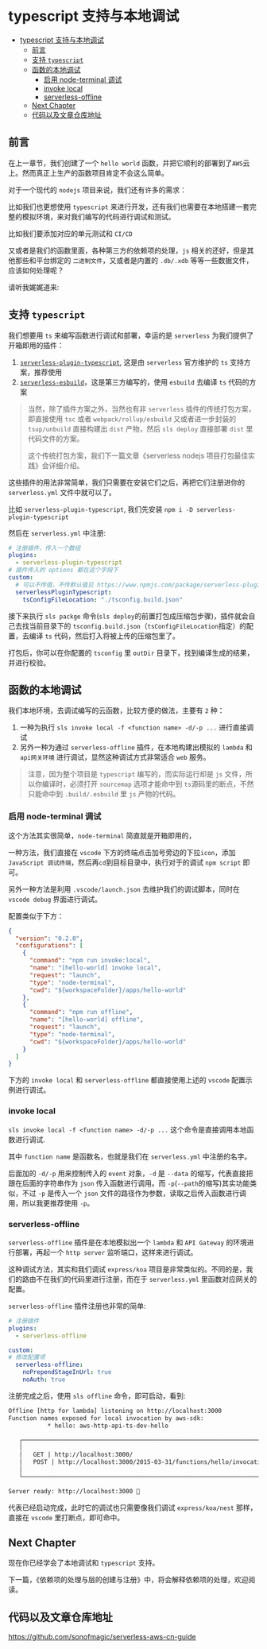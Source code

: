 # typescript 支持与本地调试

- [typescript 支持与本地调试](#typescript-支持与本地调试)
  - [前言](#前言)
  - [支持 `typescript`](#支持-typescript)
  - [函数的本地调试](#函数的本地调试)
    - [启用 node-terminal 调试](#启用-node-terminal-调试)
    - [invoke local](#invoke-local)
    - [serverless-offline](#serverless-offline)
  - [Next Chapter](#next-chapter)
  - [代码以及文章仓库地址](#代码以及文章仓库地址)

## 前言

在上一章节，我们创建了一个 `hello world` 函数，并把它顺利的部署到了`AWS`云上。然而真正上生产的函数项目肯定不会这么简单。

对于一个现代的 `nodejs` 项目来说，我们还有许多的需求：

比如我们也更想使用 `typescript` 来进行开发，还有我们也需要在本地搭建一套完整的模拟环境，来对我们编写的代码进行调试和测试。

比如我们要添加对应的单元测试和 `CI/CD`

又或者是我们的函数里面，各种第三方的依赖项的处理，`js` 相关的还好，但是其他那些和平台绑定的 `二进制文件`，又或者是内置的 `.db/.xdb` 等等一些数据文件，应该如何处理呢？

请听我娓娓道来:

## 支持 `typescript`

我们想要用 `ts` 来编写函数进行调试和部署，幸运的是 `serverless` 为我们提供了开箱即用的插件：

1. [`serverless-plugin-typescript`](https://www.npmjs.com/package/serverless-plugin-typescript), 这是由 `serverless` 官方维护的 `ts` 支持方案，推荐使用
2. [`serverless-esbuild`](https://www.npmjs.com/package/serverless-esbuild)，这是第三方编写的，使用 `esbuild` 去编译 `ts` 代码的方案

> 当然，除了插件方案之外，当然也有非 `serverless` 插件的传统打包方案，即直接使用 `tsc` 或者 `webpack/rollup/esbuild` 又或者进一步封装的 `tsup/unbuild` 直接构建出 `dist` 产物，然后 `sls deploy` 直接部署 `dist` 里代码文件的方案。
>
> 这个传统打包方案，我们下一篇文章《serverless nodejs 项目打包最佳实践》会详细介绍。

这些插件的用法非常简单，我们只需要在安装它们之后，再把它们注册进你的 `serverless.yml` 文件中就可以了。

比如 `serverless-plugin-typescript`, 我们先安装 `npm i -D serverless-plugin-typescript`

然后在 `serverless.yml` 中注册:

```yml
# 注册插件，传入一个数组
plugins:
  - serverless-plugin-typescript
# 插件传入的 options 都在这个字段下
custom:
  # 可以不传值，不传默认值见 https://www.npmjs.com/package/serverless-plugin-typescript
  serverlessPluginTypescript:
    tsConfigFileLocation: "./tsconfig.build.json"
```

接下来执行 `sls packge` 命令(`sls deploy`的前置打包成压缩包步骤)，插件就会自己去找当前目录下的 `tsconfig.build.json`（`tsConfigFileLocation`指定）的配置，去编译 `ts` 代码，然后打入将被上传的压缩包里了。

打包后，你可以在你配置的 `tsconfig` 里 `outDir` 目录下，找到编译生成的结果，并进行校验。

## 函数的本地调试

我们本地环境，去调试编写的云函数，比较方便的做法，主要有 `2` 种：

1. 一种为执行 `sls invoke local -f <function name> -d/-p ...` 进行直接调试
2. 另外一种为通过 `serverless-offline` 插件，在本地构建出模拟的 `lambda` 和 `api网关环境` 进行调试，显然这种调试方式非常适合 `web` 服务。

> 注意，因为整个项目是 `typescript` 编写的，而实际运行却是 `js` 文件，所以你编译时，必须打开 `sourcemap` 选项才能命中到 `ts`源码里的断点，不然只能命中到 `.build/.esbuild` 里 `js` 产物的代码。

### 启用 node-terminal 调试

这个方法其实很简单，`node-terminal` 简直就是开箱即用的，

一种方法，我们直接在 `vscode` 下方的终端点击加号旁边的下拉`icon`，添加 `JavaScript 调试终端`，然后再`cd`到目标目录中，执行对于的调试 `npm script` 即可。

另外一种方法是利用 `.vscode/launch.json` 去维护我们的调试脚本，同时在 `vscode debug` 界面进行调试。

配置类似于下方：

```json
{
  "version": "0.2.0",
  "configurations": [
    {
      "command": "npm run invoke:local",
      "name": "[hello-world] invoke local",
      "request": "launch",
      "type": "node-terminal",
      "cwd": "${workspaceFolder}/apps/hello-world"
    },
    {
      "command": "npm run offline",
      "name": "[hello-world] offline",
      "request": "launch",
      "type": "node-terminal",
      "cwd": "${workspaceFolder}/apps/hello-world"
    }
  ]
}
```

下方的 `invoke local` 和 `serverless-offline` 都直接使用上述的 `vscode` 配置示例进行调试。

### invoke local

`sls invoke local -f <function name> -d/-p ...` 这个命令是直接调用本地函数进行调试.

其中 `function name` 是函数名，也就是我们在 `serverless.yml` 中注册的名字。

后面加的 `-d/-p` 用来控制传入的 `event` 对象，`-d` 是 `--data` 的缩写，代表直接把跟在后面的字符串作为 `json` 传入函数进行调用。而 `-p`(`--path`的缩写)其实功能类似，不过 `-p` 是传入一个 `json` 文件的路径作为参数，读取之后传入函数进行调用，所以我更推荐使用 `-p`。

### serverless-offline

`serverless-offline` 插件是在本地模拟出一个 `lambda` 和 `API Gateway` 的环境进行部署，再起一个 `http server` 监听端口，这样来进行调试。

这种调试方法，其实和我们调试 `express/koa` 项目是非常类似的。不同的是，我们的路由不在我们的代码里进行注册，而在于 `serverless.yml` 里函数对应网关的配置。

`serverless-offline` 插件注册也非常的简单:

```yml
# 注册插件
plugins:
  - serverless-offline

custom:
# 修改配置项
  serverless-offline:
    noPrependStageInUrl: true
    noAuth: true
```

注册完成之后，使用 `sls offline` 命令，即可启动，看到:

```txt
Offline [http for lambda] listening on http://localhost:3000
Function names exposed for local invocation by aws-sdk:
           * hello: aws-http-api-ts-dev-hello

   ┌─────────────────────────────────────────────────────────────────────────┐
   │                                                                         │
   │   GET | http://localhost:3000/                                          │
   │   POST | http://localhost:3000/2015-03-31/functions/hello/invocations   │
   │                                                                         │
   └─────────────────────────────────────────────────────────────────────────┘

Server ready: http://localhost:3000 🚀
```

代表已经启动完成，此时它的调试也只需要像我们调试 `express/koa/nest` 那样，直接在 `vscode` 里打断点，即可命中。

## Next Chapter

现在你已经学会了本地调试和 `typescript` 支持。

下一篇，《依赖项的处理与层的创建与注册》中，将会解释依赖项的处理，欢迎阅读。

## 代码以及文章仓库地址

<https://github.com/sonofmagic/serverless-aws-cn-guide>
